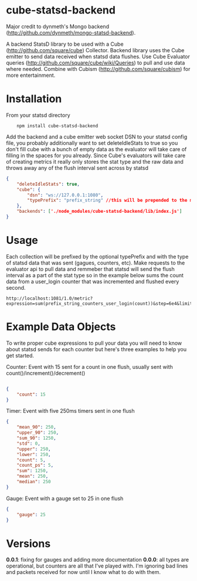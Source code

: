 cube-statsd-backend
===================

Major credit to dynmeth's Mongo backend (http://github.com/dynmeth/mongo-statsd-backend).


A backend StatsD library to be used with a Cube (http://github.com/square/cube) Collector. Backend library uses the Cube emitter to send data received when statsd data flushes. Use Cube Evaluator queries (http://github.com/square/cube/wiki/Queries) to pull and use data where needed. Combine with Cubism (http://github.com/square/cubism) for more entertainment.

Installation
============
From your statsd directory

```
    npm install cube-statsd-backend
```

Add the backend and a cube emitter web socket DSN to your statsd config file, you probably additionally want to set deleteIdleStats to true so you don't fill cube with a bunch of empty data as the evaluator will take care of filling in the spaces for you already. Since Cube's evaluators will take care of creating metrics it really only stores the stat type and the raw data and throws away any of the flush interval sent across by statsd

```json
{
    "deleteIdleStats": true,
    "cube": {
        "dsn": "ws://127.0.0.1:1080",
        "typePrefix": "prefix_string" //this will be prepended to the mongo collection so care on naming only [A-Za-z_]
    },
    "backends": ['./node_modules/cube-statsd-backend/lib/index.js']
}
```


Usage
======

Each collection will be prefixed by the optional typePrefix and with the type of statsd data that was sent (gagues, counters, etc). Make requests to the evaluator api to pull data and remmeber that statsd will send the flush interval as a part of the stat type so in the example below sums the count data from a user_login counter that was incremented and flushed every second.

```
http://localhost:1081/1.0/metric?expression=sum(prefix_string_counters_user_login(count))&step=6e4&limit=100
```

Example Data Objects
===================

To write proper cube expressions to pull your data you will need to know about statsd sends for each counter but here's three examples to help you get started.

Counter: Event with 15 sent for a count in one flush, usually sent with count()/increment()/decrement()

```json

{
    "count": 15
}

```

Timer: Event with five 250ms timers sent in one flush

```json
{
    "mean_90": 250,
    "upper_90": 250,
    "sum_90": 1250,
    "std": 0,
    "upper": 250,
    "lower": 250,
    "count": 5,
    "count_ps": 5,
    "sum": 1250,
    "mean": 250,
    "median": 250
}
```

Gauge: Event with a gauge set to 25 in one flush

```json
{
    "gauge": 25
}
```

Versions
========


**0.0.1**: fixing for gauges and adding more documentation
**0.0.0**: all types are operational, but counters are all that I've played with. I'm ignoring bad lines and packets received for now until I know what to do with them.

